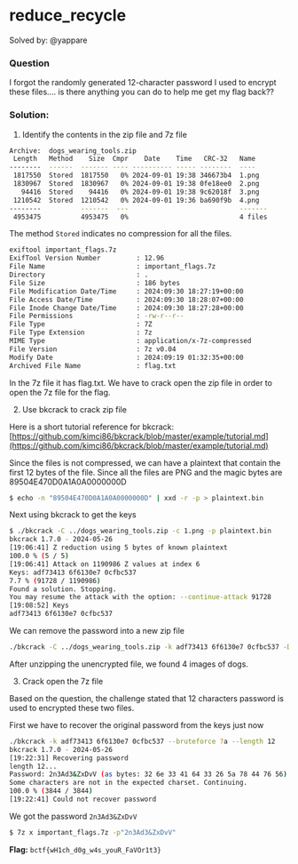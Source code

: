 # reduce_recycle

Solved by: @yappare

### Question
I forgot the randomly generated 12-character password I used to encrypt these files.... is there anything you can do to help me get my flag back??

### Solution:

1. Identify the contents in the zip file and 7z file

```bash
Archive:  dogs_wearing_tools.zip
 Length   Method    Size  Cmpr    Date    Time   CRC-32   Name
--------  ------  ------- ---- ---------- ----- --------  ----
 1817550  Stored  1817550   0% 2024-09-01 19:38 346673b4  1.png
 1830967  Stored  1830967   0% 2024-09-01 19:38 0fe18ee0  2.png
   94416  Stored    94416   0% 2024-09-01 19:38 9c62018f  3.png
 1210542  Stored  1210542   0% 2024-09-01 19:36 ba690f9b  4.png
--------          -------  ---                            -------
 4953475          4953475   0%                            4 files
```

The method `Stored` indicates no compression for all the files. 

```bash
exiftool important_flags.7z
ExifTool Version Number         : 12.96
File Name                       : important_flags.7z
Directory                       : .
File Size                       : 186 bytes
File Modification Date/Time     : 2024:09:30 18:27:19+00:00
File Access Date/Time           : 2024:09:30 18:28:07+00:00
File Inode Change Date/Time     : 2024:09:30 18:27:28+00:00
File Permissions                : -rw-r--r--
File Type                       : 7Z
File Type Extension             : 7z
MIME Type                       : application/x-7z-compressed
File Version                    : 7z v0.04
Modify Date                     : 2024:09:19 01:32:35+00:00
Archived File Name              : flag.txt
```

In the 7z file it has flag.txt. We have to crack open the zip file in order to open the 7z file for the flag.

2. Use bkcrack to crack zip file

Here is a short tutorial reference for bkcrack: [https://github.com/kimci86/bkcrack/blob/master/example/tutorial.md](https://github.com/kimci86/bkcrack/blob/master/example/tutorial.md)

Since the files is not compressed, we can have a plaintext that contain the first 12 bytes of the file. Since all the files are PNG and the magic bytes are 89504E470D0A1A0A0000000D

```bash
$ echo -n "89504E470D0A1A0A0000000D" | xxd -r -p > plaintext.bin
```

Next using bkcrack to get the keys 

```bash
$ ./bkcrack -C ../dogs_wearing_tools.zip -c 1.png -p plaintext.bin
bkcrack 1.7.0 - 2024-05-26
[19:06:41] Z reduction using 5 bytes of known plaintext
100.0 % (5 / 5)
[19:06:41] Attack on 1190986 Z values at index 6
Keys: adf73413 6f6130e7 0cfbc537
7.7 % (91728 / 1190986)
Found a solution. Stopping.
You may resume the attack with the option: --continue-attack 91728
[19:08:52] Keys
adf73413 6f6130e7 0cfbc537
```

We can remove the password into a new zip file
```bash
./bkcrack -C ../dogs_wearing_tools.zip -k adf73413 6f6130e7 0cfbc537 -D without_pass.zip
```

After unzipping the unencrypted file, we found 4 images of dogs. 

3. Crack open the 7z file

Based on the question, the challenge stated that 12 characters password is used to encrypted these two files. 

First we have to recover the original password from the keys just now

```bash
./bkcrack -k adf73413 6f6130e7 0cfbc537 --bruteforce ?a --length 12
bkcrack 1.7.0 - 2024-05-26
[19:22:31] Recovering password
length 12...
Password: 2n3Ad3&ZxDvV (as bytes: 32 6e 33 41 64 33 26 5a 78 44 76 56)
Some characters are not in the expected charset. Continuing.
100.0 % (3844 / 3844)
[19:22:41] Could not recover password
```
We got the password `2n3Ad3&ZxDvV`

```bash
$ 7z x important_flags.7z -p"2n3Ad3&ZxDvV"
```

**Flag:** `bctf{wH1ch_d0g_w4s_youR_FaVOr1t3}`


